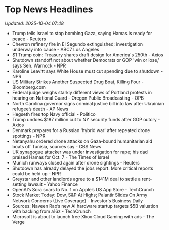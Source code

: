 # Top News Headlines

_Updated: 2025-10-04 07:48_

- Trump tells Israel to stop bombing Gaza, saying Hamas is ready for peace - Reuters
- Chevron refinery fire in El Segundo extinguished; investigation underway into cause - ABC7 Los Angeles
- $1 Trump coin: Treasury shares draft design for America's 250th - Axios
- Shutdown standoff not about whether Democrats or GOP 'win or lose,' says Sen. Warnock - NPR
- Karoline Leavitt says White House must cut spending due to shutdown - NPR
- US Military Strikes Another Suspected Drug Boat, Killing Four - Bloomberg.com
- Federal judge weighs starkly different views of Portland protests in hearing on National Guard - Oregon Public Broadcasting - OPB
- North Carolina governor signs criminal justice bill into law after Ukrainian refugee’s death - AP News
- Hegseth fires top Navy official - Politico
- Trump undoes $187 million cut to NY security funds after GOP outcry - Axios
- Denmark prepares for a Russian 'hybrid war' after repeated drone spottings - NPR
- Netanyahu ordered drone attacks on Gaza-bound humanitarian aid boats off Tunisia, sources say - CBS News
- UK synagogue attacker was under investigation for rape; his dad praised Hamas for Oct. 7 - The Times of Israel
- Munich runways closed again after drone sightings - Reuters
- Shutdown has already delayed the jobs report. More critical reports could be held up - NPR
- Greystar and other landlords agree to a $141M deal to settle a rent-setting lawsuit - Yahoo Finance
- OpenAI’s Sora soars to No. 1 on Apple’s US App Store - TechCrunch
- Stock Market Today: Dow, S&P At Highs; Palantir Slides On Army Network Concerns (Live Coverage) - Investor's Business Daily
- Sources: Naveen Rao’s new AI hardware startup targets $5B valuation with backing from a16z - TechCrunch
- Microsoft is about to launch free Xbox Cloud Gaming with ads - The Verge
